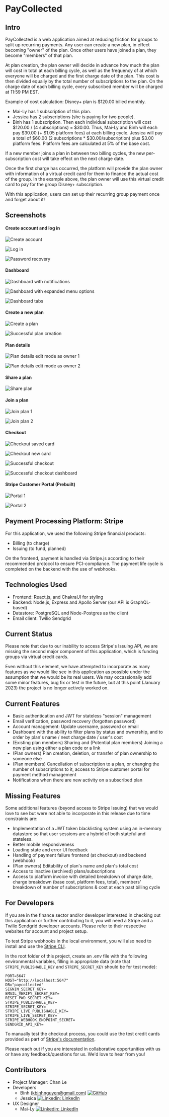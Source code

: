 # PayCollected

## Intro
PayCollected is a web application aimed at reducing friction for groups to split up recurring payments. Any user can create a new plan, in effect becoming "owner" of the plan. Once other users have joined a plan, they become "members" of that plan.

At plan creation, the plan owner will decide in advance how much the plan will cost in total at each billing cycle, as well as the frequency of at which everyone will be charged and the first charge date of the plan. This cost is then divided equally by the total number of subscriptions to the plan. On the charge date of each billing cycle, every subscribed member will be charged at 11:59 PM EST.

Example of cost calculation:
Disney+ plan is $120.00 billed monthly.
- Mai-Ly has 1 subscription of this plan.
- Jessica has 2 subscriptions (she is paying for two people).
- Binh has 1 subscription.
Then each individual subscription will cost $120.00 / (4 subscriptions) = $30.00.
Thus, Mai-Ly and Binh will each pay $30.00 (+ $1.05 platform fees) at each billing cycle.
Jessica will pay a total of $60.00 (2 subscriptions * $30.00/subscription) plus $3.00 platform fees.
Platform fees are calculated at 5% of the base cost.

If a new member joins a plan in between two billing cycles, the new per-subscription cost will take effect on the next charge date.

Once the first charge has occurred, the platform will provide the plan owner with information of a virtual credit card for them to finance the actual cost of the group. In the example above, the plan owner will use this virtual credit card to pay for the group Disney+ subscription.

With this application, users can set up their recurring group payment once and forget about it!

## Screenshots
#### Create account and log in
![Create account](https://i.imgur.com/ubR8DQ0.jpg)

![Log in](https://i.imgur.com/2uZycug.jpg)

![Password recovery](https://i.imgur.com/uyPW617.jpg)


#### Dashboard
![Dashboard with notifications](https://i.imgur.com/OZVGeHd.jpg)

![Dashboard with expanded menu options](https://i.imgur.com/p0qYV0F.jpg)

![Dashboard tabs](https://i.imgur.com/HoDZO6t.jpg)


#### Create a new plan
![Create a plan](https://i.imgur.com/bQqO58H.jpg)

![Successful plan creation](https://i.imgur.com/B92sbE7.jpg)


#### Plan details
![Plan details edit mode as owner 1](https://i.imgur.com/pnouOlh.jpg)

![Plan details edit mode as owner 2](https://i.imgur.com/4NHCNGP.jpg)


#### Share a plan
![Share plan](https://i.imgur.com/2cKa671.jpg)


#### Join a plan
![Join plan 1](https://i.imgur.com/kure3Gt.jpg)

![Join plan 2](https://i.imgur.com/HoG3XkQ.jpg)


#### Checkout
![Checkout saved card](https://i.imgur.com/7THqKJy.jpg)

![Checkout new card](https://i.imgur.com/LgmUJBH.jpg)

![Successful checkout](https://i.imgur.com/jf1b4Kz.jpg)

![Successful checkout dashboard](https://i.imgur.com/39aJxkf.jpg)


#### Stripe Customer Portal (Prebuilt)
![Portal 1](https://i.imgur.com/htqHsiM.jpg)

![Portal 2](https://i.imgur.com/iMPFb3z.jpg)


## Payment Processing Platform: Stripe
For this application, we used the following Stripe financial products:
- Billing (to charge)
- Issuing (to fund, planned)

On the frontend, payment is handled via Stripe.js according to their recommended protocol to ensure PCI-compliance. The payment life cycle is completed on the backend with the use of webhooks.

## Technologies Used
- Frontend: React.js, and ChakraUI for styling
- Backend: Node.js, Express and Apollo Server (our API is GraphQL-based)
- Datastore: PostgreSQL and Node-Postgres as the client
- Email client: Twilio Sendgrid

## Current Status
Please note that due to our inability to access Stripe's Issuing API, we are missing the second major component of this application, which is funding groups via virtual credit cards.

Even without this element, we have attempted to incorporate as many features as we would like see in this application as possible under the assumption that we would be its real users. We may occassionally add some minor features, bug fix or test in the future, but at this point (January 2023) the project is no longer actively worked on.

## Current Features
- Basic authentication and JWT for stateless "session" management
- Email verification, password recovery (forgotten password)
- Account management: Update username, password or email
- Dashboard with the ability to filter plans by status and ownership, and to order by plan's name / next charge date / user's cost
- (Existing plan members) Sharing and (Potential plan members) Joining a new plan using either a plan code or a link
- (Plan owners) Plan creation, deletion, or transfer of plan ownership to someone else
- (Plan members) Cancellation of subscription to a plan, or changing the number of subscriptions to it, access to Stripe customer portal for payment method management
- Notifications when there are new activity on a subscribed plan

## Missing Features
Some additional features (beyond access to Stripe Issuing) that we would love to see but were not able to incorporate in this release due to time constraints are:
- Implementation of a JWT token blacklisting system using an in-memory datastore so that user sessions are a hybrid of both stateful and stateless.
- Better mobile responsiveness
- Loading state and error UI feedback
- Handling of payment failure frontend (at checkout) and backend (webhook)
- (Plan owners) Editability of plan's name and plan's total cost
- Access to inactive (archived) plans/subscriptions
- Access to platform invoice with detailed breakdown of charge date, charge breakdown (base cost, platform fees, total), members' breakdown of number of subscriptions & cost at each past billing cycle

## For Developers
If you are in the finance sector and/or developer interested in checking out this application or further contributing to it, you will need a Stripe and a Twilio Sendgrid developer accounts. Please refer to their respective websites for account and project setup.

To test Stripe webhooks in the local environment, you will also need to install and use the [Stripe CLI](https://stripe.com/docs/stripe-cli/overview).

In the root folder of this project, create an .env file with the following environmental variables, filling in appropriate data (note that `STRIPE_PUBLISHABLE_KEY` and `STRIPE_SECRET_KEY` should be for test mode):
```
PORT=5647
HOST="http://localhost:5647"
DB="paycollected"
SIGNIN_SECRET_KEY=
EMAIL_VERIFY_SECRET_KEY=
RESET_PWD_SECRET_KEY=
STRIPE_PUBLISHABLE_KEY=
STRIPE_SECRET_KEY=
STRIPE_LIVE_PUBLISHABLE_KEY=
STRIPE_LIVE_SECRET_KEY=
STRIPE_WEBHOOK_ENDPOINT_SECRET=
SENDGRID_API_KEY=
```

To manually test the checkout process, you could use the test credit cards provided as part of [Stripe's documentation](https://stripe.com/docs/testing).

Please reach out if you are interested in collaborative opportunities with us or have any feedback/questions for us. We'd love to hear from you!

## Contributors
- Project Manager: Chan Le
- Developers
  - Binh (kbinhnguyen@gmail.com)
[![GitHub](https://img.shields.io/badge/github-%23121011.svg?style=for-the-badge&logo=github&logoColor=white&link=https://github.com/cariboukim)](https://github.com/kbinhnguyen)
  - Jessica
[![Linkedin: LinkedIn](https://img.shields.io/badge/linkedin-%230077B5.svg?style=for-the-badge&logo=linkedin&logoColor=white&link=https://www.linkedin.com/in/caleb-kim0510/)](https://www.linkedin.com/in/jessica-chen-md/)
- UX Designer
  - Mai-Ly
[![Linkedin: LinkedIn](https://img.shields.io/badge/linkedin-%230077B5.svg?style=for-the-badge&logo=linkedin&logoColor=white&link=https://www.linkedin.com/in/caleb-kim0510/)](https://www.linkedin.com/in/mai-lywinn/)